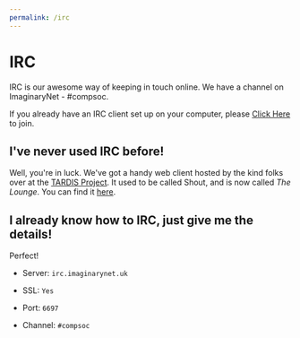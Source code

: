 ```yaml
---
permalink: /irc
---
```

# IRC
IRC is our awesome way of keeping in touch online. We have a channel on ImaginaryNet - #compsoc.

If you already have an IRC client set up on your computer, please [Click Here](ircs://irc.imaginarynet.uk/#compsoc) to join.

## I've never used IRC before!
Well, you're in luck. We've got a handy web client hosted by the kind folks over at the [TARDIS Project](https://tardis.ed.ac.uk/). It used to be called Shout, and is now called _The Lounge_. You can find it [here](http://shout.tardis.ed.ac.uk/).

## I already know how to IRC, just give me the details!
Perfect!

* Server: `irc.imaginarynet.uk`

* SSL: `Yes`

* Port: `6697`

* Channel: `#compsoc`
